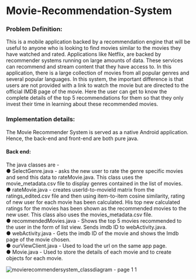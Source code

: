 # Movie-Recommendation-System
### Problem Definition:
This is a mobile application backed by a recommendation engine that will be useful to anyone who is looking to find movies similar to the movies they have watched and rated. Applications like Netflix, are backed by recommender systems running on large amounts of data. These services can recommend and stream content that they have access to.
In this application, there is a large collection of movies from all popular genres and several popular languages. In this system, the important difference is that users are not provided with a link to watch the movie but are directed to the official IMDB page of the movie. Here the user can get to know the complete details of the top 5 recommendations for them so that they only invest their time in learning about these recommended movies.

### Implementation details:

The Movie Recommender System is served as a native Android application. Hence, the back-end and front-end are both pure java.

#### Back end:
The java classes are -<br />
● SelectGenre.java - asks the new user to rate the genre specific movies and send this data to rateMovie.java. This class uses the movie_metadata.csv file to display genres contained in the list of movies.<br />
● rateMovie.java - creates userId-to-movieId matrix from the ratings_edited.csv file
and then using item-to-item cosine similarity, rating of new user for each movie has been calculated. His top new calculated ratings for the movies has been shown as the recommended movies to the new user. This class also uses the movies_metadata.csv file.<br />
● recommendedMovies.java - Shows the top 5 movies recommended to the user in the form of list view. Sends imdb ID to webActivity.java.<br />
● webActivity.java - Gets the imdb ID of the movie and shows the Imdb page of the movie chosen.<br />
● ourViewClient.java - Used to load the url on the same app page.<br />
● Movie.java - Used to store the details of each movie and to create objects for
each movie.<br />

![movierecommendersystem_classdiagram - page 1 1](https://user-images.githubusercontent.com/34748358/40587987-cfc2074e-61a4-11e8-9ac5-d32b989b68a3.png)
